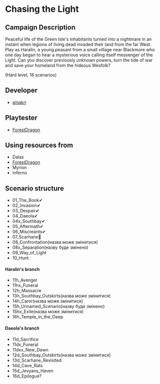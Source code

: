 # Chasing the Light

## Campaign Description
Peaceful life of the Green Isle's inhabitants turned into a nightmare in an instant when legions of living dead invaded their land from the far West. Play as Haralin, a young peasant from a small village near Blackmore who one day began to hear a mysterious voice calling itself messenger of the Light. Can you discover previously unknown powers, turn the tide of war and save your homeland from the hideous Wesfolk?

(Hard level, 16 scenarios)


## Developer
- [amakri](https://github.com/amakriLexa04)

## Playtester
- [ForestDragon](https://github.com/ForestDragon-wesnoth)

## Using resources from
- Dalas
- [ForestDragon](https://github.com/ForestDragon-wesnoth)
- Myrion
- inferno

## Scenario structure
- 01_The_Book✔                                                                                                                                      
- 02_Invasion✔                                                                                                                                      
- 03_Despair✔                                                                                                                                      
- 04_Daeola✔                                                                                                                                      
- 04x_Southbay✔                                                                                                                                      
- 05_Aftermath✔
- 06_Miscreants✔                                                                                                                              
- 07_Scarhane🔁                                                                                                                                        
- 08_Confrontation(назва може змінитися)                                                                                                                                      
- 08x_Separation(назву буде змінено)                                                                                                                                      
- 09_Way_of_Light                                                                                                                                     
- 10_Hunt  

#### Haralin's branch 
- 11h_Avenger 
- 11hx_Funeral 
- 12h_Massacre 
- 13h_Southbay_Outskirts(назва може змінитися)
- 14h_Caror(назва може змінитися)
- 15h_Unnamed_Scenario(назву буде змінено)
- 15hx_Exile(назва може змінитися)
- 16h_Temple_in_the_Deep

#### Daeola's branch
- 11d_Sacrifice
- 11dx_Funeral 
- 11dxx_New_Dawn
- 12d_Southbay_Outskirts(назва може змінитися) 
- 13d_Scarhane_Revisited
- 14d_Cave_Rats
- 15d_Jevyans_Haven
- 16d_Epilogue?

